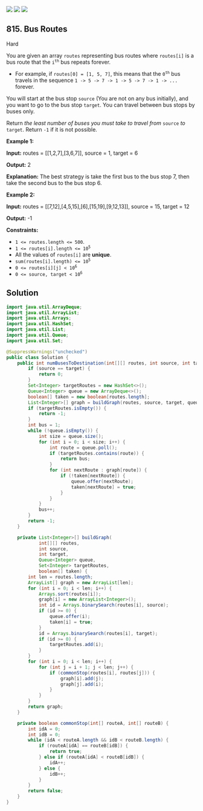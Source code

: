 [![](https://img.shields.io/github/stars/javadev/LeetCode-in-Java?label=Stars&style=flat-square)](https://github.com/javadev/LeetCode-in-Java)
[![](https://img.shields.io/github/forks/javadev/LeetCode-in-Java?label=Fork%20me%20on%20GitHub%20&style=flat-square)](https://github.com/javadev/LeetCode-in-Java/fork)
[![](https://img.shields.io/badge/-LeetCode%20in%20Kotlin-blue?style=flat-square)](https://github.com/javadev/LeetCode-in-Kotlin)

## 815\. Bus Routes

Hard

You are given an array `routes` representing bus routes where `routes[i]` is a bus route that the <code>i<sup>th</sup></code> bus repeats forever.

*   For example, if `routes[0] = [1, 5, 7]`, this means that the <code>0<sup>th</sup></code> bus travels in the sequence `1 -> 5 -> 7 -> 1 -> 5 -> 7 -> 1 -> ...` forever.

You will start at the bus stop `source` (You are not on any bus initially), and you want to go to the bus stop `target`. You can travel between bus stops by buses only.

Return _the least number of buses you must take to travel from_ `source` _to_ `target`. Return `-1` if it is not possible.

**Example 1:**

**Input:** routes = \[\[1,2,7],[3,6,7]], source = 1, target = 6

**Output:** 2

**Explanation:** The best strategy is take the first bus to the bus stop 7, then take the second bus to the bus stop 6.

**Example 2:**

**Input:** routes = \[\[7,12],[4,5,15],[6],[15,19],[9,12,13]], source = 15, target = 12

**Output:** -1

**Constraints:**

*   `1 <= routes.length <= 500`.
*   <code>1 <= routes[i].length <= 10<sup>5</sup></code>
*   All the values of `routes[i]` are **unique**.
*   <code>sum(routes[i].length) <= 10<sup>5</sup></code>
*   <code>0 <= routes[i][j] < 10<sup>6</sup></code>
*   <code>0 <= source, target < 10<sup>6</sup></code>

## Solution

```java
import java.util.ArrayDeque;
import java.util.ArrayList;
import java.util.Arrays;
import java.util.HashSet;
import java.util.List;
import java.util.Queue;
import java.util.Set;

@SuppressWarnings("unchecked")
public class Solution {
    public int numBusesToDestination(int[][] routes, int source, int target) {
        if (source == target) {
            return 0;
        }
        Set<Integer> targetRoutes = new HashSet<>();
        Queue<Integer> queue = new ArrayDeque<>();
        boolean[] taken = new boolean[routes.length];
        List<Integer>[] graph = buildGraph(routes, source, target, queue, targetRoutes, taken);
        if (targetRoutes.isEmpty()) {
            return -1;
        }
        int bus = 1;
        while (!queue.isEmpty()) {
            int size = queue.size();
            for (int i = 0; i < size; i++) {
                int route = queue.poll();
                if (targetRoutes.contains(route)) {
                    return bus;
                }
                for (int nextRoute : graph[route]) {
                    if (!taken[nextRoute]) {
                        queue.offer(nextRoute);
                        taken[nextRoute] = true;
                    }
                }
            }
            bus++;
        }
        return -1;
    }

    private List<Integer>[] buildGraph(
            int[][] routes,
            int source,
            int target,
            Queue<Integer> queue,
            Set<Integer> targetRoutes,
            boolean[] taken) {
        int len = routes.length;
        ArrayList[] graph = new ArrayList[len];
        for (int i = 0; i < len; i++) {
            Arrays.sort(routes[i]);
            graph[i] = new ArrayList<Integer>();
            int id = Arrays.binarySearch(routes[i], source);
            if (id >= 0) {
                queue.offer(i);
                taken[i] = true;
            }
            id = Arrays.binarySearch(routes[i], target);
            if (id >= 0) {
                targetRoutes.add(i);
            }
        }
        for (int i = 0; i < len; i++) {
            for (int j = i + 1; j < len; j++) {
                if (commonStop(routes[i], routes[j])) {
                    graph[i].add(j);
                    graph[j].add(i);
                }
            }
        }
        return graph;
    }

    private boolean commonStop(int[] routeA, int[] routeB) {
        int idA = 0;
        int idB = 0;
        while (idA < routeA.length && idB < routeB.length) {
            if (routeA[idA] == routeB[idB]) {
                return true;
            } else if (routeA[idA] < routeB[idB]) {
                idA++;
            } else {
                idB++;
            }
        }
        return false;
    }
}
```